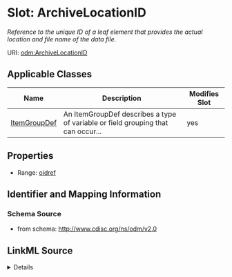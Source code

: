 # Slot: ArchiveLocationID


_Reference to the unique ID of a leaf element that provides the actual location and file name of the data file._



URI: [odm:ArchiveLocationID](http://www.cdisc.org/ns/odm/v2.0/ArchiveLocationID)



<!-- no inheritance hierarchy -->




## Applicable Classes

| Name | Description | Modifies Slot |
| --- | --- | --- |
[ItemGroupDef](ItemGroupDef.md) | An ItemGroupDef describes a type of variable or field grouping that can occur... |  yes  |







## Properties

* Range: [oidref](oidref.md)





## Identifier and Mapping Information







### Schema Source


* from schema: http://www.cdisc.org/ns/odm/v2.0




## LinkML Source

<details>
```yaml
name: ArchiveLocationID
description: Reference to the unique ID of a leaf element that provides the actual
  location and file name of the data file.
from_schema: http://www.cdisc.org/ns/odm/v2.0
rank: 1000
alias: ArchiveLocationID
domain_of:
- ItemGroupDef
range: oidref

```
</details>